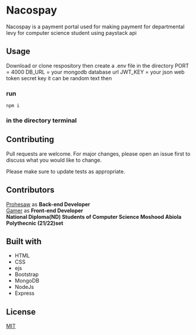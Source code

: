 # Nacospay

Nacospay is a payment portal used for making payment for departmental levy for computer science student using paystack api 


## Usage
Download or clone respository then create a .env file in the directory
PORT = 4000
DB_URL = your mongodb database url
JWT_KEY = your json web token secret key it can be random text 
then
### run
```
npm i 
```
### in the directory terminal

## Contributing
Pull requests are welcome. For major changes, please open an issue first
to discuss what you would like to change.

Please make sure to update tests as appropriate.

## Contributors
[Prohesaw](https://github.com/prophesaw) as <b>Back-end Developer</b></br>
[Gamer](https://github.com/GamerTechs) as <b>Front-end Developer</b></br>
<b>National Diploma(ND) Students of Computer Science Moshood Abiola Polythecnic (21/22)set </b>

## Built with
<ul>
<li>HTML</li>
<li>CSS</li>
<li>ejs</li>
<li>Bootstrap</li>
<li>MongoDB</li>
<li>NodeJs</li>
<li>Express</li>
</ul>

## License

[MIT](https://choosealicense.com/licenses/mit/)